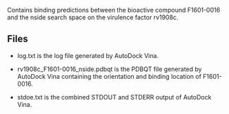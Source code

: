 Contains binding predictions between the bioactive compound F1601-0016 and the nside search space on the virulence factor rv1908c.

## Files

- log.txt is the log file generated by AutoDock Vina.

- rv1908c_F1601-0016_nside.pdbqt is the PDBQT file generated by AutoDock Vina containing the orientation and binding location of F1601-0016.

- stdoe.txt is the combined STDOUT and STDERR output of AutoDock Vina.


